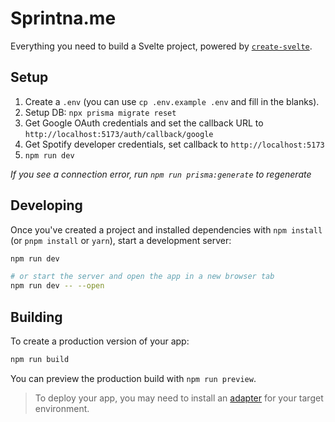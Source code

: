 # Sprintna.me

Everything you need to build a Svelte project, powered by [`create-svelte`](https://github.com/sveltejs/kit/tree/master/packages/create-svelte).

## Setup

1. Create a `.env` (you can use `cp .env.example .env` and fill in the blanks).
2. Setup DB: `npx prisma migrate reset`
3. Get Google OAuth credentials and set the callback URL to `http://localhost:5173/auth/callback/google`
4. Get Spotify developer credentials, set callback to `http://localhost:5173`
5. `npm run dev`

_If you see a connection error, run `npm run prisma:generate` to regenerate_

## Developing

Once you've created a project and installed dependencies with `npm install` (or `pnpm install` or `yarn`), start a development server:

```bash
npm run dev

# or start the server and open the app in a new browser tab
npm run dev -- --open
```

## Building

To create a production version of your app:

```bash
npm run build
```

You can preview the production build with `npm run preview`.

> To deploy your app, you may need to install an [adapter](https://kit.svelte.dev/docs/adapters) for your target environment.

